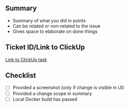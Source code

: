## Summary

- Summary of what you did in points
- Can be related or non-related to the issue
- Gives space to elaborate on done things

## Ticket ID/Link to ClickUp

[Link to ClickUp task](https://example.org)

## Checklist

- [ ] Provided a screenshot (only if change is visible in UI)
- [ ] Provided a change scope in summary
- [ ] Local Docker build has passed